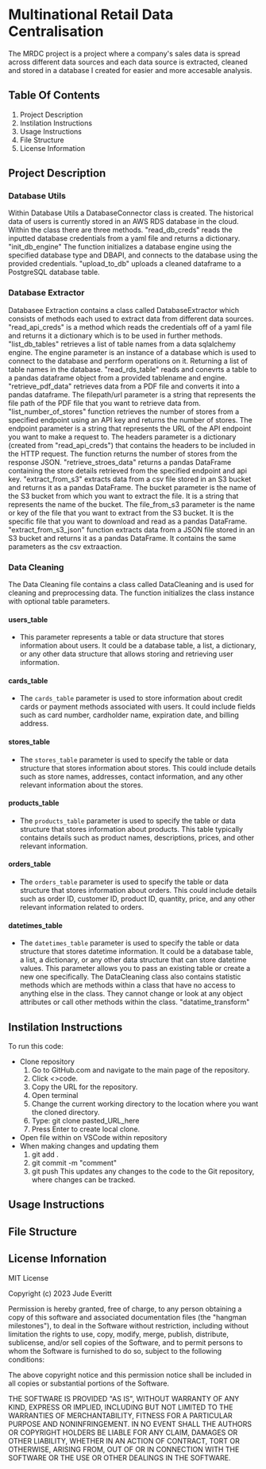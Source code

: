 # Multinational Retail Data Centralisation
The MRDC project is a project where a company's sales data is spread across different data sources and each data source is extracted, cleaned and stored in a database I created for easier and more accesable analysis. 

## Table Of Contents

1. Project Description
2. Instilation Instructions
3. Usage Instructions
4. File Structure
5. License Information

## Project Description
### Database Utils

Within Database Utils a DatabaseConnector class is created. The historical data of users is currently stored in an AWS RDS database in the cloud. Within the class there are three methods. "read_db_creds" reads the inputted database credentials from a yaml file and returns a dictionary. "init_db_engine" The function initializes a database engine using the specified database type and DBAPI, and connects to the database using the provided credentials. "upload_to_db" uploads a cleaned dataframe to a PostgreSQL database table. 

### Database Extractor

Databasee Extraction contains a class called DatabaseExtractor which consists of methods each used to extract data from different data sources. "read_api_creds" is a method which reads the credentials off of a yaml file and returns it a dictionary which is to be used in further methods. "list_db_tables" retrieves a list of table names from a data sqlalchemy engine. The engine parameter is an instance of a database which is used to connect to the database and perrform operations on it. Returning a list of table names in the database. "read_rds_table" reads and conevrts a table to a pandas dataframe object from a provided tablename and engine. "retrieve_pdf_data" retrieves data from a PDF file and converts it into a pandas dataframe. The filepath/url parameter is a string that represents the file path of the PDF file that you want to retrieve data from. "list_number_of_stores" function retrieves the number of stores from a specified endpoint using an API key and returns the number of stores. The endpoint parameter is a string that represents the URL of the API endpoint you want to make a request to. The headers parameter is a dictionary (created from "read_api_creds") that contains the headers to be included in the HTTP request. The function returns the number of stores from the response JSON. "retrieve_stroes_data" returns a pandas DataFrame containing the store details retrieved from the specified endpoint and api key. "extract_from_s3" extracts data from a csv file stored in an S3 bucket and returns it as a pandas DataFrame. The bucket parameter is the name of the S3 bucket from which you want to extract the file. It is a string that represents the name of the bucket. The file_from_s3 parameter is the name or key of the file that you want to extract from the S3 bucket. It is the specific file that you want to download and read as a pandas DataFrame. "extract_from_s3_json" function extracts data from a JSON file stored in an S3 bucket and returns it as a pandas DataFrame. It contains the same parameters as the csv extraaction. 

### Data Cleaning

The Data Cleaning file contains a class called DataCleaning and is used for cleaning and preprocessing data. The function initializes the class instance with optional table parameters.
#### users_table
- This parameter represents a table or data structure that stores information
        about users. It could be a database table, a list, a dictionary, or any other data structure
        that allows storing and retrieving user information.
#### cards_table 
- The `cards_table` parameter is used to store information about credit cards
        or payment methods associated with users. It could include fields such as card number,
        cardholder name, expiration date, and billing address.
#### stores_table 
- The `stores_table` parameter is used to specify the table or data
        structure that stores information about stores. This could include details such as store names,
        addresses, contact information, and any other relevant information about the stores.
#### products_table 
- The `products_table` parameter is used to specify the table or data
        structure that stores information about products. This table typically contains details such as
        product names, descriptions, prices, and other relevant information.
#### orders_table 
- The `orders_table` parameter is used to specify the table or data
        structure that stores information about orders. This could include details such as order ID,
        customer ID, product ID, quantity, price, and any other relevant information related to orders.
#### datetimes_table 
- The `datetimes_table` parameter is used to specify the table or data
        structure that stores datetime information. It could be a database table, a list, a dictionary,
        or any other data structure that can store datetime values. This parameter allows you to pass an
        existing table or create a new one specifically.
The DataCleaning class also contains statistic methods which are methods within a class that have no access to anything else in the class. They cannot change or look at any object attributes or call other methods within the class.
        "datatime_transform" 

## Instilation Instructions

To run this code:
- Clone repository
  1. Go to GitHub.com and navigate to the main page of the repository.
  2. Click <>code.
  3. Copy the URL for the repository.
  4. Open terminal
  5. Change the current working directory to the location where you want the cloned directory.
  6. Type: git clone pasted_URL_here
  7. Press Enter to create local clone.
- Open file within on VSCode within repository
- When making changes and updating them
  1. git add .
  2. git commit -m "comment"
  3. git push
     This updates any changes to the code to the Git repository, where changes can be tracked.

## Usage Instructions

## File Structure 

## License Infornation

MIT License

Copyright (c) 2023 Jude Everitt

Permission is hereby granted, free of charge, to any person obtaining a copy
of this software and associated documentation files (the "hangman milestones"), to deal
in the Software without restriction, including without limitation the rights
to use, copy, modify, merge, publish, distribute, sublicense, and/or sell
copies of the Software, and to permit persons to whom the Software is
furnished to do so, subject to the following conditions:

The above copyright notice and this permission notice shall be included in all
copies or substantial portions of the Software.

THE SOFTWARE IS PROVIDED "AS IS", WITHOUT WARRANTY OF ANY KIND, EXPRESS OR
IMPLIED, INCLUDING BUT NOT LIMITED TO THE WARRANTIES OF MERCHANTABILITY,
FITNESS FOR A PARTICULAR PURPOSE AND NONINFRINGEMENT. IN NO EVENT SHALL THE
AUTHORS OR COPYRIGHT HOLDERS BE LIABLE FOR ANY CLAIM, DAMAGES OR OTHER
LIABILITY, WHETHER IN AN ACTION OF CONTRACT, TORT OR OTHERWISE, ARISING FROM,
OUT OF OR IN CONNECTION WITH THE SOFTWARE OR THE USE OR OTHER DEALINGS IN THE
SOFTWARE.

